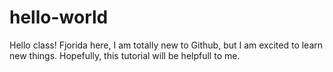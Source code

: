 # hello-world

Hello class!
Fjorida here, I am totally new to Github, but I am excited to learn new things. Hopefully, this tutorial will be helpfull to me.
